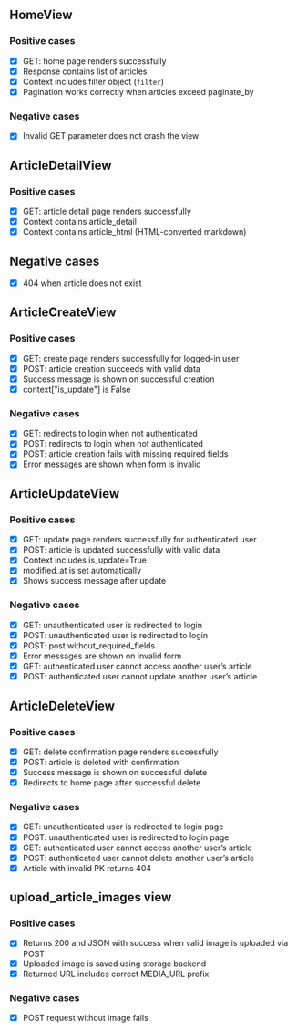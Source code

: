 ## HomeView

### Positive cases

-   [x] GET: home page renders successfully
-   [x] Response contains list of articles
-   [x] Context includes filter object (`filter`)
-   [x] Pagination works correctly when articles exceed paginate_by

### Negative cases

-   [x] Invalid GET parameter does not crash the view

## ArticleDetailView

### Positive cases

-   [x] GET: article detail page renders successfully
-   [x] Context contains article_detail
-   [x] Context contains article_html (HTML-converted markdown)

## Negative cases

-   [x] 404 when article does not exist

## ArticleCreateView

### Positive cases

-   [x] GET: create page renders successfully for logged-in user
-   [x] POST: article creation succeeds with valid data
-   [x] Success message is shown on successful creation
-   [x] context["is_update"] is False

### Negative cases

-   [x] GET: redirects to login when not authenticated
-   [x] POST: redirects to login when not authenticated
-   [x] POST: article creation fails with missing required fields
-   [x] Error messages are shown when form is invalid

## ArticleUpdateView

### Positive cases

-   [x] GET: update page renders successfully for authenticated user
-   [x] POST: article is updated successfully with valid data
-   [x] Context includes is_update=True
-   [x] modified_at is set automatically
-   [x] Shows success message after update

### Negative cases

-   [x] GET: unauthenticated user is redirected to login
-   [x] POST: unauthenticated user is redirected to login
-   [x] POST: post without_required_fields
-   [x] Error messages are shown on invalid form
-   [x] GET: authenticated user cannot access another user’s article
-   [x] POST: authenticated user cannot update another user’s article

## ArticleDeleteView

### Positive cases

-   [x] GET: delete confirmation page renders successfully
-   [x] POST: article is deleted with confirmation
-   [x] Success message is shown on successful delete
-   [x] Redirects to home page after successful delete

### Negative cases

-   [x] GET: unauthenticated user is redirected to login page
-   [x] POST: unauthenticated user is redirected to login page
-   [x] GET: authenticated user cannot access another user’s article
-   [x] POST: authenticated user cannot delete another user’s article
-   [x] Article with invalid PK returns 404

## upload_article_images view

### Positive cases

-   [x] Returns 200 and JSON with success when valid image is uploaded via POST
-   [x] Uploaded image is saved using storage backend
-   [x] Returned URL includes correct MEDIA_URL prefix

### Negative cases

-   [x] POST request without image fails
